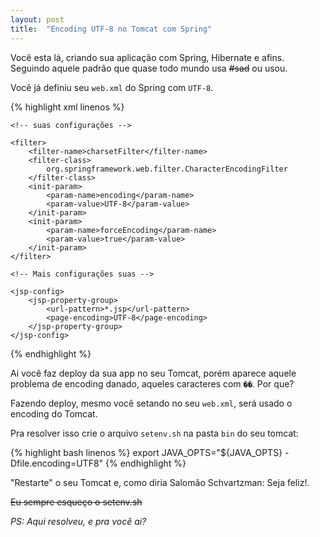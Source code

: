 ```yaml
---
layout: post
title:  "Encoding UTF-8 no Tomcat com Spring"
---
```


Você esta lá, criando sua aplicação com Spring, Hibernate e afins. Seguindo aquele padrão que quase todo mundo usa <s>#sad</s> ou usou. 

Você já definiu seu `web.xml` do Spring com `UTF-8`.

{% highlight xml linenos %}
<web-app xmlns="http://java.sun.com/xml/ns/javaee" 
		xmlns:xsi="http://www.w3.org/2001/XMLSchema-instance"
         xsi:schemaLocation="http://java.sun.com/xml/ns/javaee
          http://java.sun.com/xml/ns/javaee/web-app_3_0.xsd"
         version="3.0">

	<!-- suas configurações -->
	
	<filter>
        <filter-name>charsetFilter</filter-name>
        <filter-class>
        	org.springframework.web.filter.CharacterEncodingFilter
    	</filter-class>
        <init-param>
            <param-name>encoding</param-name>
            <param-value>UTF-8</param-value>
        </init-param>
        <init-param>
            <param-name>forceEncoding</param-name>
            <param-value>true</param-value>
        </init-param>
    </filter>

    <!-- Mais configurações suas -->

    <jsp-config>
        <jsp-property-group>
            <url-pattern>*.jsp</url-pattern>
            <page-encoding>UTF-8</page-encoding>
        </jsp-property-group>
    </jsp-config>
</web>
{% endhighlight %}

Ai você faz deploy da sua app no seu Tomcat, porém aparece aquele problema de encoding danado, aqueles caracteres com `��`. Por que? 

Fazendo deploy, mesmo você setando no seu `web.xml`, será usado o encoding do Tomcat. 

Pra resolver isso crie o arquivo `setenv.sh` na pasta `bin` do seu tomcat:

{% highlight bash linenos %}
export JAVA_OPTS="${JAVA_OPTS} -Dfile.encoding=UTF8"
{% endhighlight %}

"Restarte" o seu Tomcat e, como diria Salomão Schvartzman: Seja feliz!. 

<s>Eu sempre esqueço o setenv.sh</s> 

*PS: Aqui resolveu, e pra você ai?*